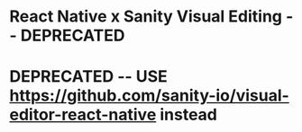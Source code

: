# React Native x Sanity Visual Editing -- DEPRECATED 

# DEPRECATED -- USE https://github.com/sanity-io/visual-editor-react-native instead